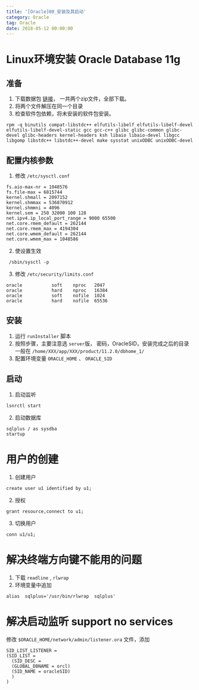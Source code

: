```yaml
---
title: '[Oracle]00_安装及其启动'
category: Oracle
tag: Oracle
date: 2018-05-12 00:00:00
---
```


# Linux环境安装 Oracle Database 11g


## 准备

1. 下载数据包
[链接](http://www.oracle.com/technetwork/database/enterprise-edition/downloads/index.html)， 一共两个zip文件，全部下载。
2. 将两个文件解压在同一个目录
3. 检查软件包依赖，将未安装的软件包安装。
```
rpm -q binutils compat-libstdc++ elfutils-libelf elfutils-libelf-devel elfutils-libelf-devel-static gcc gcc-c++ glibc glibc-common glibc-devel glibc-headers kernel-headers ksh libaio libaio-devel libgcc libgomp libstdc++ libstdc++-devel make sysstat unixODBC unixODBC-devel
```

## 配置内核参数

1. 修改 `/etc/sysctl.conf`

```
fs.aio-max-nr = 1048576
fs.file-max = 6815744
kernel.shmall = 2097152
kernel.shmmax = 536870912
kernel.shmmni = 4096
kernel.sem = 250 32000 100 128
net.ipv4.ip_local_port_range = 9000 65500
net.core.rmem_default = 262144
net.core.rmem_max = 4194304
net.core.wmem_default = 262144
net.core.wmem_max = 1048586
```
2. 使设置生效
```
 /sbin/sysctl -p
```
3. 修改 `/etc/security/limits.conf`
```
oracle           soft    nproc   2047
oracle           hard    nproc   16384
oracle           soft    nofile  1024
oracle           hard    nofile  65536
```


## 安装

1. 运行 `runInstaller` 脚本
2. 按照步骤，主要注意选 `server`版， 密码，OracleSID，安装完成之后的目录一般在  `/home/XXX/app/XXX/product/11.2.0/dbhome_1/`
3. 配置环境变量 `ORACLE_HOME` 、 `ORACLE_SID`

## 启动

1. 启动监听
```
lsnrctl start
```
2. 启动数据库
```
sqlplus / as sysdba
startup
```



# 用户的创建

1. 创建用户
```
create user u1 identified by u1;
```
2. 授权
```
grant resource,connect to u1;
```
3. 切换用户
```
conn u1/u1;
```

# 解决终端方向键不能用的问题

1. 下载 `readline`  ,  `rlwrap`
2. 环境变量中追加
```
alias  sqlplus='/usr/bin/rlwrap  sqlplus'
```

# 解决启动监听 support no services

修改 `$ORACLE_HOME/network/admin/listener.ora` 文件，添加
```
SID_LIST_LISTENER =
(SID_LIST =
  (SID_DESC =
  (GLOBAL_DBNAME = orcl)
  (SID_NAME = oracleSID)
  )
)
```
